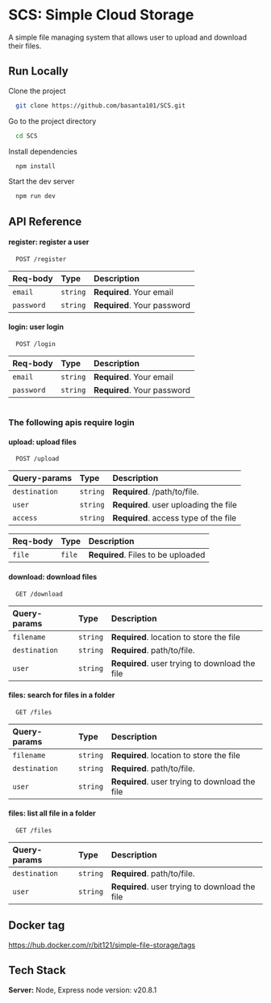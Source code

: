 
# SCS: Simple Cloud Storage
A simple file managing system that allows user to upload and download their files.

## Run Locally
Clone the project
```bash
  git clone https://github.com/basanta101/SCS.git
```
Go to the project directory

```bash
  cd SCS
```
Install dependencies
```bash
  npm install
```
Start the dev server
```bash
  npm run dev
```

## API Reference
#### register: register a user

```http
  POST /register
```

| Req-body | Type     | Description                |
| :-------- | :------- | :------------------------- |
| `email` | `string` | **Required**. Your email |
| `password` | `string` | **Required**. Your password |

#### login: user login

```http
  POST /login
```

| Req-body | Type     | Description                |
| :-------- | :------- | :------------------------- |
| `email` | `string` | **Required**. Your email |
| `password` | `string` | **Required**. Your password |

#
### The following apis require login
#### upload: upload files

```http
  POST /upload
```
| Query-params | Type     | Description                       |
| :-------- | :------- | :-------------------------------- |
| `destination`| `string` | **Required**. /path/to/file.  |
| `user`| `string` | **Required**. user uploading the file|
| `access`| `string` | **Required**. access type of the file|


| Req-body | Type     | Description                       |
| :-------- | :------- | :-------------------------------- |
| `file`      | `file` | **Required**. Files to be uploaded|

#### download: download files

```http
  GET /download
```
| Query-params | Type     | Description                       |
| :-------- | :------- | :-------------------------------- |
| `filename`| `string` | **Required**. location to store the file|
| `destination`| `string` | **Required**. path/to/file.    |
| `user`| `string` | **Required**. user trying to download the file|

#### files: search for files in a folder
```http
  GET /files 
```
| Query-params | Type     | Description                       |
| :-------- | :------- | :-------------------------------- |
| `filename`| `string` | **Required**. location to store the file|
| `destination`| `string` | **Required**. path/to/file.    |
| `user`| `string` | **Required**. user trying to download the file|


#### files: list all file in a folder
```http
  GET /files 
```
| Query-params | Type     | Description                       |
| :-------- | :------- | :-------------------------------- |
| `destination`| `string` | **Required**. path/to/file.    |
| `user`| `string` | **Required**. user trying to download the file|


## Docker tag
https://hub.docker.com/r/bit121/simple-file-storage/tags


## Tech Stack

**Server:** Node, Express
node version: v20.8.1
